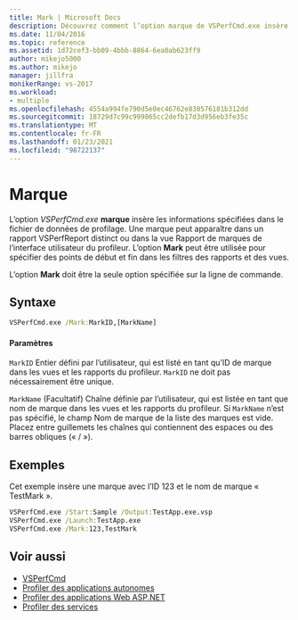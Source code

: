 ```yaml
---
title: Mark | Microsoft Docs
description: Découvrez comment l’option marque de VSPerfCmd.exe insère les informations spécifiées dans le fichier de données de profilage.
ms.date: 11/04/2016
ms.topic: reference
ms.assetid: 1d72cef3-bb09-4bbb-8864-6ea0ab623ff9
author: mikejo5000
ms.author: mikejo
manager: jillfra
monikerRange: vs-2017
ms.workload:
- multiple
ms.openlocfilehash: 4554a994fe790d5e0ec46762e830576181b312dd
ms.sourcegitcommit: 18729d7c99c999865cc2defb17d3d956eb3fe35c
ms.translationtype: MT
ms.contentlocale: fr-FR
ms.lasthandoff: 01/23/2021
ms.locfileid: "98722137"
---
```

# <a name="mark"></a>Marque
L’option *VSPerfCmd.exe* **marque** insère les informations spécifiées dans le fichier de données de profilage. Une marque peut apparaître dans un rapport VSPerfReport distinct ou dans la vue Rapport de marques de l’interface utilisateur du profileur. L’option **Mark** peut être utilisée pour spécifier des points de début et fin dans les filtres des rapports et des vues.

 L’option **Mark** doit être la seule option spécifiée sur la ligne de commande.

## <a name="syntax"></a>Syntaxe

```cmd
VSPerfCmd.exe /Mark:MarkID,[MarkName]
```

#### <a name="parameters"></a>Paramètres
 `MarkID` Entier défini par l’utilisateur, qui est listé en tant qu’ID de marque dans les vues et les rapports du profileur. `MarkID` ne doit pas nécessairement être unique.

 `MarkName` (Facultatif) Chaîne définie par l’utilisateur, qui est listée en tant que nom de marque dans les vues et les rapports du profileur. Si `MarkName` n’est pas spécifié, le champ Nom de marque de la liste des marques est vide. Placez entre guillemets les chaînes qui contiennent des espaces ou des barres obliques (« / »).

## <a name="example"></a>Exemples
 Cet exemple insère une marque avec l’ID 123 et le nom de marque « TestMark ».

```cmd
VSPerfCmd.exe /Start:Sample /Output:TestApp.exe.vsp
VSPerfCmd.exe /Launch:TestApp.exe
VSPerfCmd.exe /Mark:123,TestMark
```

## <a name="see-also"></a>Voir aussi
- [VSPerfCmd](../profiling/vsperfcmd.md)
- [Profiler des applications autonomes](../profiling/command-line-profiling-of-stand-alone-applications.md)
- [Profiler des applications Web ASP.NET](../profiling/command-line-profiling-of-aspnet-web-applications.md)
- [Profiler des services](../profiling/command-line-profiling-of-services.md)
